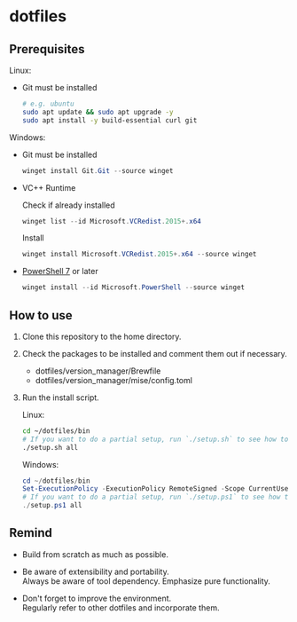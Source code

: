 # dotfiles

## Prerequisites

Linux:

- Git must be installed

	```sh
  # e.g. ubuntu
	sudo apt update && sudo apt upgrade -y
	sudo apt install -y build-essential curl git
	```

Windows:

- Git must be installed

	```ps1
	winget install Git.Git --source winget
	```

- VC++ Runtime

	Check if already installed

	```ps1
	winget list --id Microsoft.VCRedist.2015+.x64
	```

	Install

	```ps1
	winget install Microsoft.VCRedist.2015+.x64 --source winget
	```

- [PowerShell 7](https://learn.microsoft.com/ja-jp/powershell/scripting/whats-new/migrating-from-windows-powershell-51-to-powershell-7?view=powershell-7.4) or later

	```ps1
	winget install --id Microsoft.PowerShell --source winget
	```

## How to use

1. Clone this repository to the home directory.

1. Check the packages to be installed and comment them out if necessary.

    - dotfiles/version_manager/Brewfile
    - dotfiles/version_manager/mise/config.toml

1. Run the install script.

    Linux:

    ```sh
    cd ~/dotfiles/bin
    # If you want to do a partial setup, run `./setup.sh` to see how to use it.
    ./setup.sh all
    ```

    Windows:

    ```ps1
    cd ~/dotfiles/bin
    Set-ExecutionPolicy -ExecutionPolicy RemoteSigned -Scope CurrentUser
    # If you want to do a partial setup, run `./setup.ps1` to see how to use it.
    ./setup.ps1 all
    ```

## Remind

- Build from scratch as much as possible.

- Be aware of extensibility and portability.  
  Always be aware of tool dependency. Emphasize pure functionality.

- Don't forget to improve the environment.  
  Regularly refer to other dotfiles and incorporate them.

